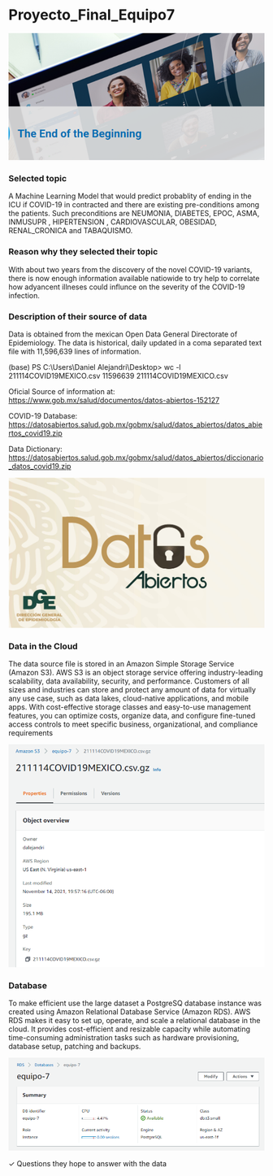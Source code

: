# Proyecto_Final_Equipo7

<p align="center"><img class="centerImage" src="https://github.com/dalejandri/Proyecto_final_equipo7/blob/main/Resources/0.PNG" /></p>

### Selected topic
A Machine Learning Model that would predict probablity of ending in the ICU if COVID-19 in contracted and there are existing pre-conditions among the patients.
Such preconditions are NEUMONIA, DIABETES, EPOC, ASMA, INMUSUPR , HIPERTENSION , CARDIOVASCULAR, OBESIDAD, RENAL_CRONICA and TABAQUISMO.

### Reason why they selected their topic
With about two years from the discovery of the novel COVID-19 variants, there is now enough information available natiowide to try help to correlate how adyancent illneses could influnce on the severity of the COVID-19 infection.

### Description of their source of data

Data is obtained from the mexican Open Data General Directorate of Epidemiology. The data is historical, daily updated in a coma separated text file with 11,596,639 lines of information.

(base) PS C:\Users\Daniel Alejandri\Desktop> wc -l 211114COVID19MEXICO.csv
11596639 211114COVID19MEXICO.csv

Oficial Source of information at:
https://www.gob.mx/salud/documentos/datos-abiertos-152127

COVID-19 Database:
https://datosabiertos.salud.gob.mx/gobmx/salud/datos_abiertos/datos_abiertos_covid19.zip

Data Dictionary:
https://datosabiertos.salud.gob.mx/gobmx/salud/datos_abiertos/diccionario_datos_covid19.zip

<p align="center"><img class="centerImage" src="https://github.com/dalejandri/Proyecto_final_equipo7/blob/main/Resources/info.jpg" /></p>

### Data in the Cloud
The data source file is stored in an Amazon Simple Storage Service (Amazon S3). AWS S3 is an object storage service offering industry-leading scalability, data availability, security, and performance. Customers of all sizes and industries can store and protect any amount of data for virtually any use case, such as data lakes, cloud-native applications, and mobile apps. With cost-effective storage classes and easy-to-use management features, you can optimize costs, organize data, and configure fine-tuned access controls to meet specific business, organizational, and compliance requirements

<p align="center"><img class="centerImage" src="https://github.com/dalejandri/Proyecto_final_equipo7/blob/main/Resources/3.PNG" /></p>

### Database
To make efficient use the large dataset a PostgreSQ database instance was created using Amazon Relational Database Service (Amazon RDS). AWS RDS makes it easy to set up, operate, and scale a relational database in the cloud. It provides cost-efficient and resizable capacity while automating time-consuming administration tasks such as hardware provisioning, database setup, patching and backups. 

<p align="center"><img class="centerImage" src="https://github.com/dalejandri/Proyecto_final_equipo7/blob/main/Resources/1.PNG" /></p>




✓ Questions they hope to answer with the data
